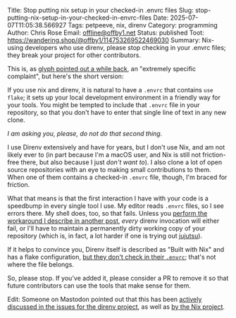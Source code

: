 Title: Stop putting nix setup in your checked-in .envrc files
Slug: stop-putting-nix-setup-in-your-checked-in-envrc-files
Date: 2025-07-07T11:05:38.566927
Tags: petpeeve, nix, direnv
Category: programming
Author: Chris Rose
Email: offline@offby1.net
Status: published
Toot: https://wandering.shop/@offby1/114753269522469030
Summary: Nix-using developers who use direnv, please stop checking in your .envrc files; they break your project for other contributors.

This is, as [glyph pointed out a while back](https://mastodon.social/@glyph/114753285581802594), an "extremely specific complaint", but here's the short version:

If you use nix and direnv, it is natural to have a `.envrc` that contains `use flake`; it sets up your local development environment in a friendly way for your tools. You might be tempted to include that `.envrc` file in your repository, so that you don't have to enter that single line of text in any new clone.

_I am asking you, please, do not do that second thing._

I use Direnv extensively and have for years, but I don't use Nix, and am not likely ever to (in part because I'm a macOS user, and Nix is still not friction-free there, but also because I just _don't want to_). I also clone a lot of open source repositories with an eye to making small contributions to them. When one of them contains a checked-in `.envrc` file, though, I'm braced for friction.

What that means is that the first interaction I have with your code is a speedbump in every single tool I use. My editor reads `.envrc` files, so I see errors there. My shell does, too, so that fails. Unless you [perform the workaround I describe in another post]({filename}./2025-06-26-suppressing-use-flake-in-nix-fan-envrc-files.md), _every_ direnv invocation will either fail, or I'll have to maintain a permanently dirty working copy of your repository (which is, in fact, a lot harder if one is trying out [jujutsu](https://jj-vcs.github.io/jj/latest/)).

If it helps to convince you, Direnv itself is described as "Built with Nix" and has a flake configuration, [but they don't check in their `.envrc`](https://github.com/direnv/direnv/tree/d6b6caacffba02169ed7f36dd5f972794ac40180); that's not where the file belongs.

So, please stop. If you've added it, please consider a PR to remove it so that future contributors can use the tools that make sense for them. 

Edit: Someone on Mastodon pointed out that this has been [actively discussed in the issues for the direnv project](https://github.com/direnv/direnv/issues/556), as well as [by the Nix project](https://github.com/NixOS/nixfmt/pull/118#discussion_r1718517899).
